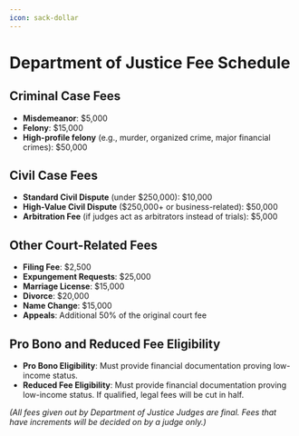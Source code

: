 ```yaml
---
icon: sack-dollar
---
```


# Department of Justice Fee Schedule

## Criminal Case Fees

* **Misdemeanor**: $5,000
* **Felony**: $15,000
* **High-profile felony** (e.g., murder, organized crime, major financial crimes): $50,000

## Civil Case Fees

* **Standard Civil Dispute** (under $250,000): $10,000
* **High-Value Civil Dispute** ($250,000+ or business-related): $50,000
* **Arbitration Fee** (if judges act as arbitrators instead of trials): $5,000

## Other Court-Related Fees

* **Filing Fee**: $2,500
* **Expungement Requests**: $25,000
* **Marriage License**: $15,000
* **Divorce**: $20,000
* **Name Change**: $15,000
* **Appeals**: Additional 50% of the original court fee

## Pro Bono and Reduced Fee Eligibility

* **Pro Bono Eligibility**: Must provide financial documentation proving low-income status.
* **Reduced Fee Eligibility**: Must provide financial documentation proving low-income status. If qualified, legal fees will be cut in half.

_(All fees given out by Department of Justice Judges are final. Fees that have increments will be decided on by a judge only.)_

